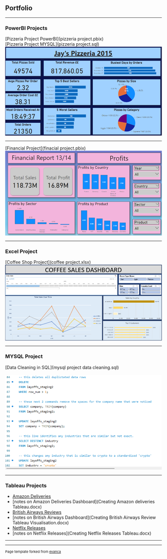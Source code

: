 ## Portfolio

---

### PowerBI Projects

[Pizzeria Project PowerBI](pizzeria project.pbix)
<br>
[Pizzeria Project MYSQL](pizzeria project.sql)
<img src="Screenshot 2024-07-21 174841.png"/>

---
[Financial Project](finacial project.pbix)
<img src="Screenshot 2024-07-21 170214.png"/>

---
### Excel Project

[Coffee Shop Project](coffee project.xlsx)
<img src="Screenshot 2024-07-21 171117.png"/>

---
### MYSQL Project
[Data Cleaning in SQL](mysql project data cleaning.sql)
<br><br>
<img src="Screenshot 2024-07-22 161259.png"/>

---
### Tableau Projects

- [Amazon Deliveries](https://public.tableau.com/app/profile/jayson.piper6574/viz/AmazonDeliveries/Dashboard1)
- [notes on Amazon Deliveries Dashboard](Creating Amazon deliveries Tableau.docx)
- [British Airways Reviews](https://public.tableau.com/app/profile/jayson.piper6574/viz/BritishAirwaysReview_17190600113250/Dashboard1)
- [notes on British Airways Dashboard](Creating British Airways Review Tableau Visualisation.docx)
- [Netflix Releases](https://public.tableau.com/app/profile/jayson.piper6574/viz/NetflixReleases_17190920823090/NetflixReleases)
- [notes on Netflix Releases](Creating Netflix Releases Tableau.docx)
---




---
<p style="font-size:11px">Page template forked from <a href="https://github.com/evanca/quick-portfolio">evanca</a></p>
<!-- Remove above link if you don't want to attibute -->
